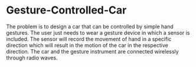 # Gesture-Controlled-Car
The problem is to design a car that can be controlled by simple hand gestures.
The user just needs to wear a gesture device in which a sensor is included. The sensor will record the movement of hand in a specific direction which will result in the motion of the car in the respective direction.
The car and the gesture instrument are connected wirelessly through radio waves.
